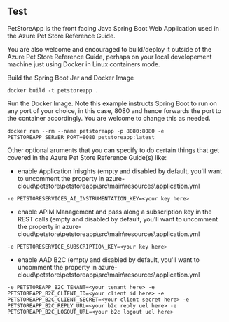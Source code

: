Test
---
PetStoreApp is the front facing Java Spring Boot Web Application used in the Azure Pet Store Reference Guide.

You are also welcome and encouraged to build/deploy it outside of the Azure Pet Store Reference Guide, perhaps on your local developement machine just using Docker in Linux containers mode.

Build the Spring Boot Jar and Docker Image

```docker build -t petstoreapp .```

Run the Docker Image. Note this example instructs Spring Boot to run on any port of your choice, in this case, 8080 and hence forwards the port to the container accordingly. You are welcome to change this as needed.

```docker run --rm --name petstoreapp -p 8080:8080 -e PETSTOREAPP_SERVER_PORT=8080 petstoreapp:latest```

Other optional aruments that you can specify to do certain things that get covered in the Azure Pet Store Reference Guide(s) like:

- enable Application Inisghts (empty and disabled by default, you'll want to uncomment the property in azure-cloud\petstore\petstoreapp\src\main\resources\application.yml

```-e PETSTORESERVICES_AI_INSTRUMENTATION_KEY=<your key here>```

- enable APIM Management and pass along a subscription key in the REST calls (empty and disabled by default, you'll want to uncomment the property in azure-cloud\petstore\petstoreapp\src\main\resources\application.yml

```-e PETSTORESERVICE_SUBSCRIPTION_KEY=<your key here>```

- enable AAD B2C (empty and disabled by default, you'll want to uncomment the property in azure-cloud\petstore\petstoreapp\src\main\resources\application.yml

```-e PETSTOREAPP_B2C_TENANT=<your tenant here> -e PETSTOREAPP_B2C_CLIENT_ID=<your client id here> -e PETSTOREAPP_B2C_CLIENT_SECRET=<your client secret here> -e PETSTOREAPP_B2C_REPLY_URL=<your b2c reply uel here> -e PETSTOREAPP_B2C_LOGOUT_URL=<your b2c logout uel here>```
